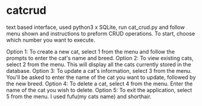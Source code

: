 # catcrud
text based interface, used python3 x SQLite, run cat_crud.py and follow menu shown and instructions to preform CRUD operations. To start, choose which number you want to execute.

Option 1: To create a new cat, select 1 from the menu and follow the prompts to enter the cat's name and breed. Option 2: To view existing cats, select 2 from the menu. This will display all the cats currently stored in the database. Option 3: To update a cat's information, select 3 from the menu. You'll be asked to enter the name of the cat you want to update, followed by the new breed. Option 4: To delete a cat, select 4 from the menu. Enter the name of the cat you wish to delete. Option 5: To exit the application, select 5 from the menu. I used fufu(my cats name) and shorthair.
